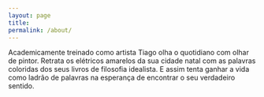 ```yaml
---
layout: page
title:
permalink: /about/
---
```


Academicamente treinado como artista Tiago olha o quotidiano com olhar de pintor. Retrata os elétricos amarelos da sua cidade natal com as palavras coloridas dos seus livros de filosofia idealista. E assim tenta ganhar a vida como ladrão de palavras na esperança de encontrar o seu verdadeiro sentido.

